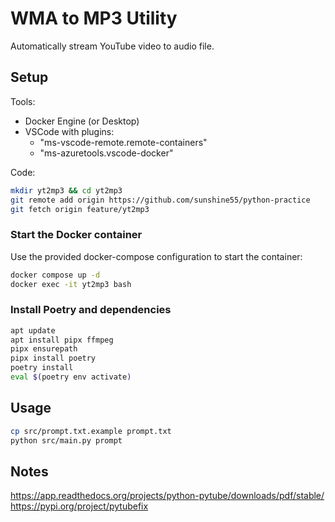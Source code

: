 # WMA to MP3 Utility

Automatically stream YouTube video to audio file.

## Setup

Tools:
* Docker Engine (or Desktop)
* VSCode with plugins:
  - "ms-vscode-remote.remote-containers"
  - "ms-azuretools.vscode-docker"

Code:
```bash
mkdir yt2mp3 && cd yt2mp3
git remote add origin https://github.com/sunshine55/python-practice
git fetch origin feature/yt2mp3
```

### Start the Docker container
Use the provided docker-compose configuration to start the container:
```bash
docker compose up -d
docker exec -it yt2mp3 bash
```

### Install Poetry and dependencies
```bash
apt update
apt install pipx ffmpeg
pipx ensurepath
pipx install poetry
poetry install
eval $(poetry env activate)
```

## Usage

```bash
cp src/prompt.txt.example prompt.txt
python src/main.py prompt
```

## Notes

https://app.readthedocs.org/projects/python-pytube/downloads/pdf/stable/
https://pypi.org/project/pytubefix
